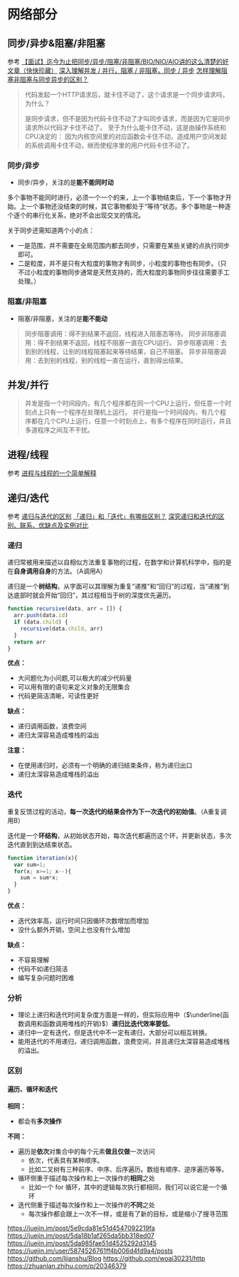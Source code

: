 # 网络部分

## 同步/异步&阻塞/非阻塞

参考
[【面试】迄今为止把同步/异步/阻塞/非阻塞/BIO/NIO/AIO讲的这么清楚的好文章（快快珍藏）](https://www.cnblogs.com/lixinjie/p/10811219.html)
[深入理解并发 / 并行，阻塞 / 非阻塞，同步 / 异步](https://juejin.im/entry/58ae4636b123db0052b1caf8)
[怎样理解阻塞非阻塞与同步异步的区别？](https://www.zhihu.com/question/19732473/answer/14413599)

> 代码发起一个HTTP请求后，就卡住不动了，这个请求是一个同步请求吗，为什么？
>
> 是同步请求，但不是因为代码卡住不动了才叫同步请求，而是因为它是同步请求所以代码才卡住不动了。
> 至于为什么能卡住不动，这是由操作系统和CPU决定的：
> 因为内核空间里的对应函数会卡住不动，造成用户空间发起的系统调用卡住不动，继而使程序里的用户代码卡住不动了。

### 同步/异步

- 同步/异步，关注的是**能不能同时动**

多个事物不能同时进行，必须一个一个的来，上一个事物结束后，下一个事物才开始。上一个事物还没结束的时候，其它事物都处于“等待”状态。多个事物是一种逐个逐个的串行化关系，绝对不会出现交叉的情况。

关于同步还需知道两个小的点：

- 一是范围，并不需要在全局范围内都去同步，只需要在某些关键的点执行同步即可。
- 二是粒度，并不是只有大粒度的事物才有同步，小粒度的事物也有同步。（只不过小粒度的事物同步通常是天然支持的，而大粒度的事物同步往往需要手工处理。）

### 阻塞/非阻塞

- 阻塞/非阻塞，关注的是**能不能动**

> 同步阻塞调用：得不到结果不返回，线程进入阻塞态等待。
> 同步非阻塞调用：得不到结果不返回，线程不阻塞一直在CPU运行。
> 异步阻塞调用：去到别的线程，让别的线程阻塞起来等待结果，自己不阻塞。
> 异步非阻塞调用：去到别的线程，别的线程一直在运行，直到得出结果。

## 并发/并行

> 并发是指一个时间段内，有几个程序都在同一个CPU上运行，但任意一个时刻点上只有一个程序在处理机上运行。
> 并行是指一个时间段内，有几个程序都在几个CPU上运行，任意一个时刻点上，有多个程序在同时运行，并且多道程序之间互不干扰。

## 进程/线程

参考
[进程与线程的一个简单解释](https://www.ruanyifeng.com/blog/2013/04/processes_and_threads.html)

## 递归/迭代

参考
[递归与迭代的区别](https://www.jianshu.com/p/32bcc45efd32)
[「递归」和「迭代」有哪些区别？](https://www.zhihu.com/question/20278387)
[深究递归和迭代的区别、联系、优缺点及实例对比](https://blog.csdn.net/laoyang360/article/details/7855860)

### 递归

递归常被用来描述以自相似方法重复事物的过程，在数学和计算机科学中，指的是在**自身调用自身**的方法。（A调用A）

递归是一个**树结构**，从字面可以其理解为重复“递推”和“回归”的过程，当“递推”到达底部时就会开始“回归”，其过程相当于树的深度优先遍历。

```js
function recursive(data, arr = []) {
  arr.push(data.id)
  if (data.child) {
    recursive(data.child, arr)
  }
  return arr
}
```

**优点：**

- 大问题化为小问题,可以极大的减少代码量
- 可以用有限的语句来定义对象的无限集合
- 代码更简洁清晰，可读性更好

**缺点：**

- 递归调用函数，浪费空间
- 递归太深容易造成堆栈的溢出

**注意：**

- 在使用递归时，必须有一个明确的递归结束条件，称为递归出口
- 递归太深容易造成堆栈的溢出

### 迭代

重复反馈过程的活动，**每一次迭代的结果会作为下一次迭代的初始值**。（A重复调用B）

迭代是一个**环结构**，从初始状态开始，每次迭代都遍历这个环，并更新状态，多次迭代直到到达结束状态。

```js
function iteration(x){
  var sum=1;
  for(x; x>=1; x--){
    sum = sum*x;
  }
}
```

**优点：**

- 迭代效率高，运行时间只因循环次数增加而增加
- 没什么额外开销，空间上也没有什么增加

**缺点：**

- 不容易理解
- 代码不如递归简洁
- 编写复杂问题时困难

### 分析

- 理论上递归和迭代时间复杂度方面是一样的，但实际应用中（$\underline{函数调用和函数调用堆栈的开销}$）**递归比迭代效率要低**。
- 递归中一定有迭代，但是迭代中不一定有递归，大部分可以相互转换。
- 能用迭代的不用递归，递归调用函数，浪费空间，并且递归太深容易造成堆栈的溢出。

### 区别

#### 遍历、循环和迭代

**相同：**

- 都会有**多次操作**

**不同：**

- 遍历是**依次**对集合中的每个元素**做且仅做**一次访问
  - 依次，代表具有某种顺序。
  - 比如二叉树有三种前序、中序、后序遍历。数组有顺序、逆序遍历等等。
- 循环侧重于描述每次操作和上一次操作的**相同**之处
  - 比如一个 for 循环，其中的逻辑每次执行都相同，我们可以说它是一个循环
- 迭代侧重于描述每次操作和上一次操作的**不同**之处
  - 每次操作都会跟上一次不一样，或是有了新的目标，或是缩小了搜寻范围

https://juejin.im/post/5e9cda81e51d4547092219fa
https://juejin.im/post/5da18b1af265da5bb318ed07
https://juejin.im/post/5da985fae51d4525292d3145
https://juejin.im/user/5874526761ff4b006d4fd9a4/posts
https://github.com/ljianshu/Blog
https://github.com/woai30231/http
https://zhuanlan.zhihu.com/p/20346379
